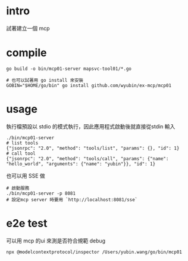 # intro
試著建立一個 mcp

# compile
```shell
go build -o bin/mcp01-server mapsvc-tool01/*.go

# 也可以試著用 go install 來安裝
GOBIN="$HOME/go/bin" go install github.com/wyubin/ex-mcp/mcp01
```

# usage
執行檔預設以 stdio 的模式執行，因此應用程式啟動後就直接從stdin 輸入

```shell
./bin/mcp01-server
# list tools
{"jsonrpc": "2.0", "method": "tools/list", "params": {}, "id": 1}
# call tool
{"jsonrpc": "2.0", "method": "tools/call", "params": {"name": "hello_world", "arguments": {"name": "yubin"}}, "id": 1}
```

也可以用 SSE 做

```shell
# 啟動服務
./bin/mcp01-server -p 8081
# 設定mcp server 時要用 `http://localhost:8081/sse`
```

# e2e test
可以用 mcp 的ui 來測是否符合規範 debug
```shell
npx @modelcontextprotocol/inspector /Users/yubin.wang/go/bin/mcp01
```